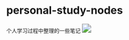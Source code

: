 # personal-study-nodes
个人学习过程中整理的一些笔记
<img src="https://salamanphoo.github.io/source/images/1.jpg" style="zoom: 150%;" />

